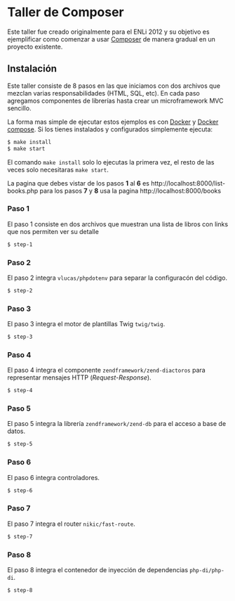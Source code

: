 # Taller de Composer

Este taller fue creado originalmente para el ENLi 2012 y su objetivo es
ejemplificar como comenzar a usar [Composer][1] de manera gradual en un proyecto
existente.

## Instalación

Este taller consiste de 8 pasos en las que iniciamos con dos archivos que
mezclan varias responsabilidades (HTML, SQL, etc). En cada paso agregamos
componentes de librerías hasta crear un microframework MVC sencillo.

La forma mas simple de ejecutar estos ejemplos es con [Docker][1] y
[Docker compose][2]. Si los tienes instalados y configurados simplemente
ejecuta:

```bash
$ make install
$ make start 
```

El comando `make install` solo lo ejecutas la primera vez, el resto de las veces
solo necesitaras `make start`.

La pagina que debes vistar de los pasos **1** al **6** es
http://localhost:8000/list-books.php para los pasos **7** y **8** usa la pagina
http://localhost:8000/books

### Paso 1

El paso 1 consiste en dos archivos que muestran una lista de libros con links
que nos permiten ver su detalle

```bash
$ step-1
```

### Paso 2

El paso 2 integra `vlucas/phpdotenv` para separar la configuracón del código.

```bash
$ step-2
```

### Paso 3

El paso 3 integra el motor de plantillas Twig `twig/twig`.

```bash
$ step-3
```

### Paso 4

El paso 4 integra el componente `zendframework/zend-diactoros` para representar
mensajes HTTP (*Request*-*Response*).

```bash
$ step-4
```

### Paso 5

El paso 5 integra la librería `zendframework/zend-db` para el acceso a base de
datos.

```bash
$ step-5
```

### Paso 6

El paso 6 integra controladores.

```bash
$ step-6
```

### Paso 7

El paso 7 integra el router `nikic/fast-route`.

```bash
$ step-7
```

### Paso 8

El paso 8 integra el contenedor de inyección de dependencias `php-di/php-di`.

```bash
$ step-8
```

[1]: https://getcomposer.org/
[2]: https://www.docker.com/
[3]: https://docs.docker.com/compose/
